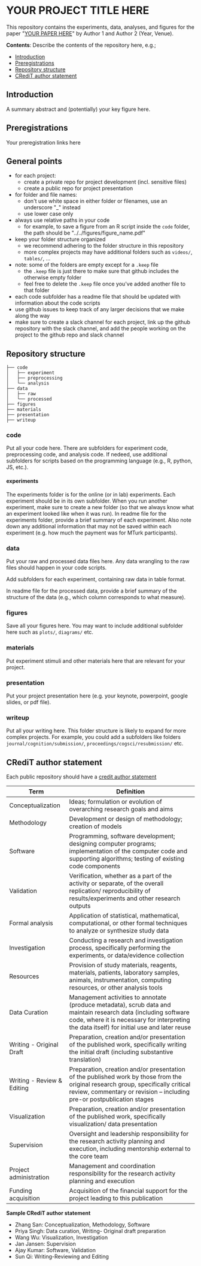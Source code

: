 # YOUR PROJECT TITLE HERE

This repository contains the experiments, data, analyses, and figures for the paper
"[YOUR PAPER HERE](https://google.com)" by Author 1 and Author 2 (Year, Venue).

__Contents__:
Describe the contents of the repository here, e.g.;
- [Introduction](#introduction)
- [Preregistrations](#preregistrations)
- [Repository structure](#repository-structure)
- [CRediT author statement](#credit-author-statement)

## Introduction
A summary abstract and (potentially) your key figure here.

## Preregistrations
Your preregistration links here

## General points

- for each project:
	+ create a private repo for project development (incl. sensitive files)
	+ create a public repo for project presentation
- for folder and file names: 
	+ don't use white space in either folder or filenames, use an underscore "_" instead
	+ use lower case only
- always use relative paths in your code
	+ for example, to save a figure from an R script inside the `code` folder, the path should be "../../figures/figure_name.pdf"
- keep your folder structure organized
	+ we recommend adhering to the folder structure in this repository 
	+ more complex projects may have additional folders such as `videos/`, `tables/`, ...
- note: some of the folders are empty except for a `.keep` file
	+ the `.keep` file is just there to make sure that github includes the otherwise empty folder 
	+ feel free to delete the `.keep` file once you've added another file to that folder
- each code subfolder has a readme file that should be updated with information about the code scripts 
- use github issues to keep track of any larger decisions that we make along the way 
- make sure to create a slack channel for each project, link up the github repository with the slack channel, and add the people working on the project to the github repo and slack channel 

## Repository structure 

```
├── code
│   ├── experiment
│   ├── preprocessing
│   └── analysis
├── data
│   ├── raw
│   └── processed
├── figures
├── materials
├── presentation
├── writeup
```

### code 

Put all your code here. There are subfolders for experiment code, preprocessing code, and analysis code. If nedeed, use additional subfolders for scripts based on the programming language (e.g., R, python, JS, etc.). 

#### experiments 

The experiments folder is for the online (or in lab) experiments. Each experiment should be in its own subfolder. When you run another experiment, make sure to create a new folder (so that we always know what an experiment looked like when it was run). In readme file for the experiments folder, provide a brief summary of each experiment. Also note down any additional information that may not be saved within each experiment (e.g. how much the payment was for MTurk participants).

### data 

Put your raw and processed data files here. Any data wrangling to the raw files should happen in your code scripts.

Add subfolders for each experiment, containing raw data in table format.

In readme file for the processed data, provide a brief summary of the structure of the data (e.g., which column corresponds to what measure).

### figures 

Save all your figures here. You may want to include additional subfolder here such as `plots/`, `diagrams/` etc. 

### materials

Put experiment stimuli and other materials here that are relevant for your project.

### presentation

Put your project presentation here (e.g. your keynote, powerpoint, google slides, or pdf file).

### writeup 

Put all your writing here. This folder structure is likely to expand for more complex projects. For example, you could add a subfolders like folders `journal/cognition/submission/`, `proceedings/cogsci/resubmission/` etc. 

## CRediT author statement 

Each public repository should have a [credit author statement](https://www.elsevier.com/authors/policies-and-guidelines/credit-author-statement) 

| Term                       | Definition                                                                                                                                                                                                    |
|----------------------------|---------------------------------------------------------------------------------------------------------------------------------------------------------------------------------------------------------------|
| Conceptualization          | Ideas; formulation or evolution of overarching research goals and aims                                                                                                                                        |
| Methodology                | Development or design of methodology; creation of models                                                                                                                                                      |
| Software                   | Programming, software development; designing computer programs; implementation of the computer code and supporting algorithms; testing of existing code components                                            |
| Validation                 | Verification, whether as a part of the activity or separate, of the overall replication/ reproducibility of results/experiments and other research outputs                                                    |
| Formal analysis            | Application of statistical, mathematical, computational, or other formal techniques to analyze or synthesize study data                                                                                       |
| Investigation              | Conducting a research and investigation process, specifically performing the experiments, or data/evidence collection                                                                                         |
| Resources                  | Provision of study materials, reagents, materials, patients, laboratory samples, animals, instrumentation, computing resources, or other analysis tools                                                       |
| Data Curation              | Management activities to annotate (produce metadata), scrub data and maintain research data (including software code, where it is necessary for interpreting the data itself) for initial use and later reuse |
| Writing - Original Draft   | Preparation, creation and/or presentation of the published work, specifically writing the initial draft (including substantive translation)                                                                   |
| Writing - Review & Editing | Preparation, creation and/or presentation of the published work by those from the original research group, specifically critical review, commentary or revision – including pre-or postpublication stages     |
| Visualization              | Preparation, creation and/or presentation of the published work, specifically visualization/ data presentation                                                                                                |
| Supervision                | Oversight and leadership responsibility for the research activity planning and execution, including mentorship external to the core team                                                                      |
| Project administration     | Management and coordination responsibility for the research activity planning and execution                                                                                                                   |
| Funding acquisition        | Acquisition of the financial support for the project leading to this publication                                                                                                                              |

**Sample CRediT author statement**
- Zhang San: Conceptualization, Methodology, Software 
- Priya Singh: Data curation, Writing- Original draft preparation
- Wang Wu: Visualization, Investigation 
- Jan Jansen: Supervision 
- Ajay Kumar: Software, Validation
- Sun Qi: Writing-Reviewing and Editing


